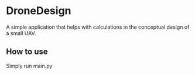 # DroneDesign
A simple application that helps with calculations in the conceptual design of a small UAV.

## How to use
Simply run main.py
